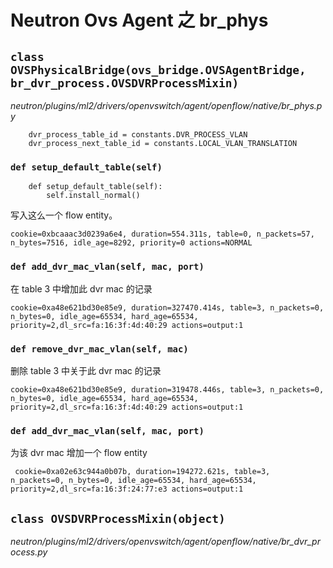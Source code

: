 # Neutron Ovs Agent 之 br_phys



## `class OVSPhysicalBridge(ovs_bridge.OVSAgentBridge, br_dvr_process.OVSDVRProcessMixin)`

*neutron/plugins/ml2/drivers/openvswitch/agent/openflow/native/br_phys.py*

```
    dvr_process_table_id = constants.DVR_PROCESS_VLAN
    dvr_process_next_table_id = constants.LOCAL_VLAN_TRANSLATION
```

### `def setup_default_table(self)`

```
    def setup_default_table(self):
        self.install_normal()
```

写入这么一个 flow entity。

```
cookie=0xbcaaac3d0239a6e4, duration=554.311s, table=0, n_packets=57, n_bytes=7516, idle_age=8292, priority=0 actions=NORMAL
```

### `def add_dvr_mac_vlan(self, mac, port)`

在 table 3 中增加此 dvr mac 的记录

```
cookie=0xa48e621bd30e85e9, duration=327470.414s, table=3, n_packets=0, n_bytes=0, idle_age=65534, hard_age=65534, priority=2,dl_src=fa:16:3f:4d:40:29 actions=output:1
```

### `def remove_dvr_mac_vlan(self, mac)`

删除 table 3 中关于此 dvr mac 的记录

```
cookie=0xa48e621bd30e85e9, duration=319478.446s, table=3, n_packets=0, n_bytes=0, idle_age=65534, hard_age=65534, priority=2,dl_src=fa:16:3f:4d:40:29 actions=output:1
``` 

### `def add_dvr_mac_vlan(self, mac, port)`

为该 dvr mac 增加一个 flow entity

```
 cookie=0xa02e63c944a0b07b, duration=194272.621s, table=3, n_packets=0, n_bytes=0, idle_age=65534, hard_age=65534, priority=2,dl_src=fa:16:3f:24:77:e3 actions=output:1
```








## `class OVSDVRProcessMixin(object)`

*neutron/plugins/ml2/drivers/openvswitch/agent/openflow/native/br_dvr_process.py*



